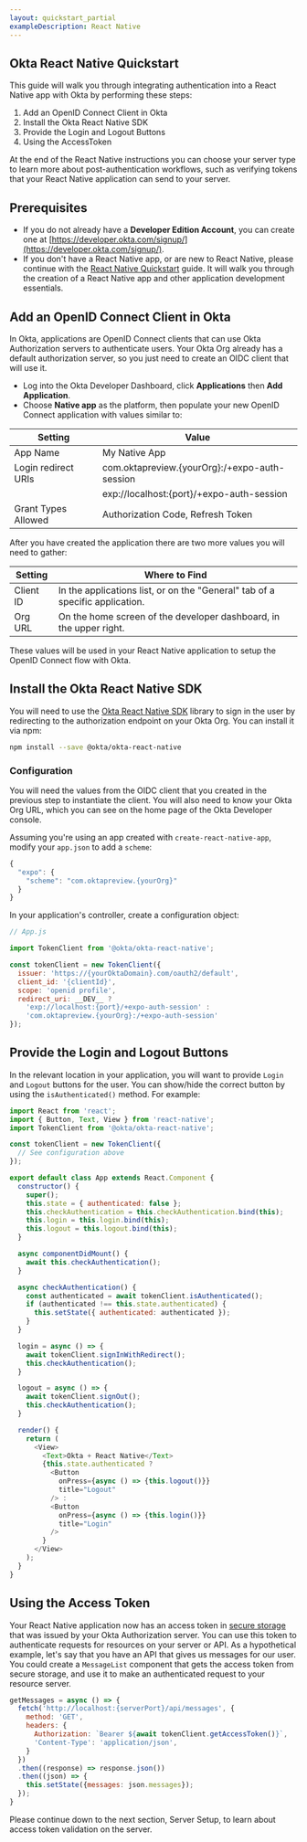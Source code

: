 ```yaml
---
layout: quickstart_partial
exampleDescription: React Native
---
```


## Okta React Native Quickstart

This guide will walk you through integrating authentication into a React Native app with Okta by performing these steps:

1. Add an OpenID Connect Client in Okta
2. Install the Okta React Native SDK
3. Provide the Login and Logout Buttons
4. Using the AccessToken

At the end of the React Native instructions you can choose your server type to learn more about post-authentication workflows, such as verifying tokens that your React Native application can send to your server.

## Prerequisites

* If you do not already have a **Developer Edition Account**, you can create one at [https://developer.okta.com/signup/](https://developer.okta.com/signup/).
* If you don't have a React Native app, or are new to React Native, please continue with the [React Native Quickstart](https://github.com/react-community/create-react-native-app#getting-started) guide. It will walk you through the creation of a React Native app and other application development essentials.

## Add an OpenID Connect Client in Okta

In Okta, applications are OpenID Connect clients that can use Okta Authorization servers to authenticate users.  Your Okta Org already has a default authorization server, so you just need to create an OIDC client that will use it.

* Log into the Okta Developer Dashboard, click **Applications** then **Add Application**.
* Choose **Native app** as the platform, then populate your new OpenID Connect application with values similar to:

| Setting             | Value                                         |
| ------------------- | --------------------------------------------  |
| App Name            | My Native App                                 |
| Login redirect URIs | com.oktapreview.{yourOrg}:/+expo-auth-session |
|                     | exp://localhost:{port}/+expo-auth-session     |
| Grant Types Allowed | Authorization Code, Refresh Token             |

After you have created the application there are two more values you will need to gather:

| Setting       | Where to Find                                                                  |
| ------------- | ------------------------------------------------------------------------------ |
| Client ID     | In the applications list, or on the "General" tab of a specific application.   |
| Org URL       | On the home screen of the developer dashboard, in the upper right.             |

These values will be used in your React Native application to setup the OpenID Connect flow with Okta.

## Install the Okta React Native SDK

You will need to use the [Okta React Native SDK](https://github.com/okta/okta-oidc-js/tree/master/packages/okta-react-native) library to sign in the user by redirecting to the authorization endpoint on your Okta Org. You can install it via npm:

```bash
npm install --save @okta/okta-react-native
```

### Configuration

You will need the values from the OIDC client that you created in the previous step to instantiate the client. You will also need to know your Okta Org URL, which you can see on the home page of the Okta Developer console.

Assuming you're using an app created with `create-react-native-app`, modify your `app.json` to add a `scheme`:

```javascript
{
  "expo": {
    "scheme": "com.oktapreview.{yourOrg}"
  }
}
```

In your application's controller, create a configuration object:

```javascript
// App.js

import TokenClient from '@okta/okta-react-native';

const tokenClient = new TokenClient({
  issuer: 'https://{yourOktaDomain}.com/oauth2/default',
  client_id: '{clientId}',
  scope: 'openid profile',
  redirect_uri: __DEV__ ?
    'exp://localhost:{port}/+expo-auth-session' :
    'com.oktapreview.{yourOrg}:/+expo-auth-session'
});
```

## Provide the Login and Logout Buttons

In the relevant location in your application, you will want to provide `Login` and `Logout` buttons for the user. You can show/hide the correct button by using the `isAuthenticated()` method. For example:

```javascript
import React from 'react';
import { Button, Text, View } from 'react-native';
import TokenClient from '@okta/okta-react-native';

const tokenClient = new TokenClient({
  // See configuration above
});

export default class App extends React.Component {
  constructor() {
    super();
    this.state = { authenticated: false };
    this.checkAuthentication = this.checkAuthentication.bind(this);
    this.login = this.login.bind(this);
    this.logout = this.logout.bind(this);
  }

  async componentDidMount() {
    await this.checkAuthentication();
  }

  async checkAuthentication() {
    const authenticated = await tokenClient.isAuthenticated();
    if (authenticated !== this.state.authenticated) {
      this.setState({ authenticated: authenticated });
    }
  }

  login = async () => {
    await tokenClient.signInWithRedirect();
    this.checkAuthentication();
  }

  logout = async () => {
    await tokenClient.signOut();
    this.checkAuthentication();
  }

  render() {
    return (
      <View>
        <Text>Okta + React Native</Text>
        {this.state.authenticated ?
          <Button
            onPress={async () => {this.logout()}}
            title="Logout"
          /> :
          <Button
            onPress={async () => {this.login()}}
            title="Login"
          />
        }
      </View>
    );
  }
}
```

## Using the Access Token

Your React Native application now has an access token in [secure storage](https://docs.expo.io/versions/latest/sdk/securestore) that was issued by your Okta Authorization server. You can use this token to authenticate requests for resources on your server or API. As a hypothetical example, let's say that you have an API that gives us messages for our user.  You could create a `MessageList` component that gets the access token from secure storage, and use it to make an authenticated request to your resource server.

```javascript
getMessages = async () => {
  fetch('http://localhost:{serverPort}/api/messages', {
    method: 'GET',
    headers: {
      Authorization: `Bearer ${await tokenClient.getAccessToken()}`,
      'Content-Type': 'application/json',
    }
  })
  .then((response) => response.json())
  .then((json) => {
    this.setState({messages: json.messages});
  });
}
```

Please continue down to the next section, Server Setup, to learn about access token validation on the server.

